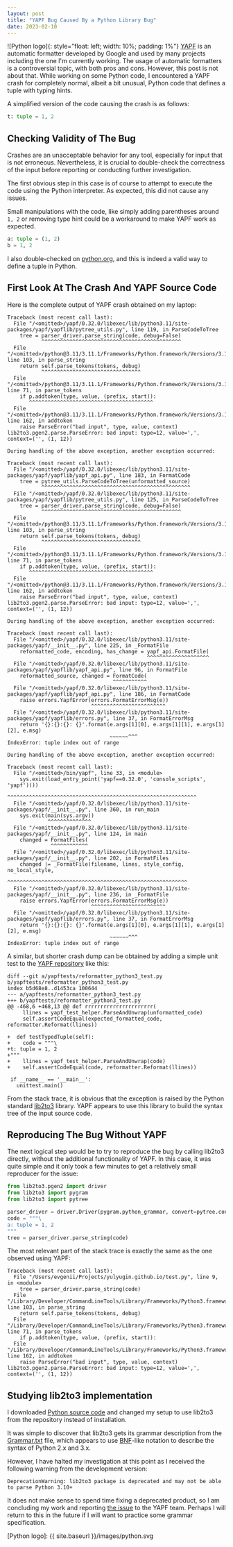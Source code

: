 ```yaml
---
layout: post
title: "YAPF Bug Caused By a Python Library Bug"
date: 2023-02-10
---
```


![Python logo]{: style="float: left; width: 10%; padding: 1%"} [YAPF](https://github.com/google/yapf) is an automatic formatter developed by Google and used by many projects including the one I'm currently working. The usage of automatic formatters is a controversial topic, with both pros and cons. However, this post is not about that. While working on some Python code, I encountered a YAPF crash for completely normal, albeit a bit unusual, Python code that defines a tuple with typing hints.

A simplified version of the code causing the crash is as follows:

```python
t: tuple = 1, 2
```

## Checking Validity of The Bug

Crashes are an unacceptable behavior for any tool, especially for input that is not erroneous. Nevertheless, it is crucial to double-check the correctness of the input before reporting or conducting further investigation.

The first obvious step in this case is of course to attempt to execute the code using the Python interpreter. As expected, this did not cause any issues.

Small manipulations with the code, like simply adding parentheses around `1, 2` or removing type hint could be a workaround to make YAPF work as expected.

```python
a: tuple = (1, 2)
b = 1, 2
```

I also double-checked on [python.org](https://docs.python.org/3/library/stdtypes.html#tuples), and this is indeed a valid way to define a tuple in Python.

## First Look At The Crash And YAPF Source Code

Here is the complete output of YAPF crash obtained on my laptop:

```console
Traceback (most recent call last):
  File "/<omitted>/yapf/0.32.0/libexec/lib/python3.11/site-packages/yapf/yapflib/pytree_utils.py", line 119, in ParseCodeToTree
    tree = parser_driver.parse_string(code, debug=False)
           ^^^^^^^^^^^^^^^^^^^^^^^^^^^^^^^^^^^^^^^^^^^^^
  File "/<omitted>/python@3.11/3.11.1/Frameworks/Python.framework/Versions/3.11/lib/python3.11/lib2to3/pgen2/driver.py", line 103, in parse_string
    return self.parse_tokens(tokens, debug)
           ^^^^^^^^^^^^^^^^^^^^^^^^^^^^^^^^
  File "/<omitted>/python@3.11/3.11.1/Frameworks/Python.framework/Versions/3.11/lib/python3.11/lib2to3/pgen2/driver.py", line 71, in parse_tokens
    if p.addtoken(type, value, (prefix, start)):
       ^^^^^^^^^^^^^^^^^^^^^^^^^^^^^^^^^^^^^^^^
  File "/<omitted>/python@3.11/3.11.1/Frameworks/Python.framework/Versions/3.11/lib/python3.11/lib2to3/pgen2/parse.py", line 162, in addtoken
    raise ParseError("bad input", type, value, context)
lib2to3.pgen2.parse.ParseError: bad input: type=12, value=',', context=('', (1, 12))

During handling of the above exception, another exception occurred:

Traceback (most recent call last):
  File "/<omitted>/yapf/0.32.0/libexec/lib/python3.11/site-packages/yapf/yapflib/yapf_api.py", line 183, in FormatCode
    tree = pytree_utils.ParseCodeToTree(unformatted_source)
           ^^^^^^^^^^^^^^^^^^^^^^^^^^^^^^^^^^^^^^^^^^^^^^^^
  File "/<omitted>/yapf/0.32.0/libexec/lib/python3.11/site-packages/yapf/yapflib/pytree_utils.py", line 125, in ParseCodeToTree
    tree = parser_driver.parse_string(code, debug=False)
           ^^^^^^^^^^^^^^^^^^^^^^^^^^^^^^^^^^^^^^^^^^^^^
  File "/<omitted>/python@3.11/3.11.1/Frameworks/Python.framework/Versions/3.11/lib/python3.11/lib2to3/pgen2/driver.py", line 103, in parse_string
    return self.parse_tokens(tokens, debug)
           ^^^^^^^^^^^^^^^^^^^^^^^^^^^^^^^^
  File "/<omitted>/python@3.11/3.11.1/Frameworks/Python.framework/Versions/3.11/lib/python3.11/lib2to3/pgen2/driver.py", line 71, in parse_tokens
    if p.addtoken(type, value, (prefix, start)):
       ^^^^^^^^^^^^^^^^^^^^^^^^^^^^^^^^^^^^^^^^
  File "/<omitted>/python@3.11/3.11.1/Frameworks/Python.framework/Versions/3.11/lib/python3.11/lib2to3/pgen2/parse.py", line 162, in addtoken
    raise ParseError("bad input", type, value, context)
lib2to3.pgen2.parse.ParseError: bad input: type=12, value=',', context=('', (1, 12))

During handling of the above exception, another exception occurred:

Traceback (most recent call last):
  File "/<omitted>/yapf/0.32.0/libexec/lib/python3.11/site-packages/yapf/__init__.py", line 225, in _FormatFile
    reformatted_code, encoding, has_change = yapf_api.FormatFile(
                                             ^^^^^^^^^^^^^^^^^^^^
  File "/<omitted>/yapf/0.32.0/libexec/lib/python3.11/site-packages/yapf/yapflib/yapf_api.py", line 96, in FormatFile
    reformatted_source, changed = FormatCode(
                                  ^^^^^^^^^^^
  File "/<omitted>/yapf/0.32.0/libexec/lib/python3.11/site-packages/yapf/yapflib/yapf_api.py", line 186, in FormatCode
    raise errors.YapfError(errors.FormatErrorMsg(e))
                           ^^^^^^^^^^^^^^^^^^^^^^^^
  File "/<omitted>/yapf/0.32.0/libexec/lib/python3.11/site-packages/yapf/yapflib/errors.py", line 37, in FormatErrorMsg
    return '{}:{}:{}: {}'.format(e.args[1][0], e.args[1][1], e.args[1][2], e.msg)
                                 ~~~~~~^^^
IndexError: tuple index out of range

During handling of the above exception, another exception occurred:

Traceback (most recent call last):
  File "/<omitted>/bin/yapf", line 33, in <module>
    sys.exit(load_entry_point('yapf==0.32.0', 'console_scripts', 'yapf')())
             ^^^^^^^^^^^^^^^^^^^^^^^^^^^^^^^^^^^^^^^^^^^^^^^^^^^^^^^^^^^^^
  File "/<omitted>/yapf/0.32.0/libexec/lib/python3.11/site-packages/yapf/__init__.py", line 360, in run_main
    sys.exit(main(sys.argv))
             ^^^^^^^^^^^^^^
  File "/<omitted>/yapf/0.32.0/libexec/lib/python3.11/site-packages/yapf/__init__.py", line 124, in main
    changed = FormatFiles(
              ^^^^^^^^^^^^
  File "/<omitted>/yapf/0.32.0/libexec/lib/python3.11/site-packages/yapf/__init__.py", line 202, in FormatFiles
    changed |= _FormatFile(filename, lines, style_config, no_local_style,
               ^^^^^^^^^^^^^^^^^^^^^^^^^^^^^^^^^^^^^^^^^^^^^^^^^^^^^^^^^^
  File "/<omitted>/yapf/0.32.0/libexec/lib/python3.11/site-packages/yapf/__init__.py", line 236, in _FormatFile
    raise errors.YapfError(errors.FormatErrorMsg(e))
                           ^^^^^^^^^^^^^^^^^^^^^^^^
  File "/<omitted>/yapf/0.32.0/libexec/lib/python3.11/site-packages/yapf/yapflib/errors.py", line 37, in FormatErrorMsg
    return '{}:{}:{}: {}'.format(e.args[1][0], e.args[1][1], e.args[1][2], e.msg)
                                 ~~~~~~^^^
IndexError: tuple index out of range
```

A similar, but shorter crash dump can be obtained by adding a simple unit test to the [YAPF repository](https://github.com/google/yapf) like this:

```console
diff --git a/yapftests/reformatter_python3_test.py b/yapftests/reformatter_python3_test.py
index b5d68e8..d1453ca 100644
--- a/yapftests/reformatter_python3_test.py
+++ b/yapftests/reformatter_python3_test.py
@@ -468,6 +468,13 @@ def rrrrrrrrrrrrrrrrrrrrrr(
     llines = yapf_test_helper.ParseAndUnwrap(unformatted_code)
     self.assertCodeEqual(expected_formatted_code, reformatter.Reformat(llines))
 
+  def testTypedTuple(self):
+    code = """\
+t: tuple = 1, 2
+"""
+    llines = yapf_test_helper.ParseAndUnwrap(code)
+    self.assertCodeEqual(code, reformatter.Reformat(llines))
 
 if __name__ == '__main__':
   unittest.main()
```

From the stack trace, it is obvious that the exception is raised by the Python standard [lib2to3](https://github.com/python/cpython/tree/main/Lib/lib2to3) library. YAPF appears to use this library to build the syntax tree of the input source code.

## Reproducing The Bug Without YAPF

The next logical step would be to try to reproduce the bug by calling lib2to3 directly, without the additional functionality of YAPF. In this case, it was quite simple and it only took a few minutes to get a relatively small reproducer for the issue:

```python
from lib2to3.pgen2 import driver
from lib2to3 import pygram
from lib2to3 import pytree

parser_driver = driver.Driver(pygram.python_grammar, convert=pytree.convert)
code = """\
a: tuple = 1, 2
"""
tree = parser_driver.parse_string(code)
```

The most relevant part of the stack trace is exactly the same as the one observed using YAPF:

```
Traceback (most recent call last):
  File "/Users/evgenii/Projects/yulyugin.github.io/test.py", line 9, in <module>
    tree = parser_driver.parse_string(code)
  File "/Library/Developer/CommandLineTools/Library/Frameworks/Python3.framework/Versions/3.9/lib/python3.9/lib2to3/pgen2/driver.py", line 103, in parse_string
    return self.parse_tokens(tokens, debug)
  File "/Library/Developer/CommandLineTools/Library/Frameworks/Python3.framework/Versions/3.9/lib/python3.9/lib2to3/pgen2/driver.py", line 71, in parse_tokens
    if p.addtoken(type, value, (prefix, start)):
  File "/Library/Developer/CommandLineTools/Library/Frameworks/Python3.framework/Versions/3.9/lib/python3.9/lib2to3/pgen2/parse.py", line 162, in addtoken
    raise ParseError("bad input", type, value, context)
lib2to3.pgen2.parse.ParseError: bad input: type=12, value=',', context=('', (1, 12))
```

## Studying lib2to3 implementation

I downloaded [Python source code](https://github.com/python/cpython) and changed my setup to use lib2to3 from the repository instead of installation.

It was simple to discover that lib2to3 gets its grammar description from the [Grammar.txt](https://github.com/python/cpython/blob/main/Lib/lib2to3/Grammar.txt) file, which appears to use [BNF](https://en.wikipedia.org/wiki/Backus%E2%80%93Naur_form)-like notation to describe the syntax of Python 2.x and 3.x.

However, I have halted my investigation at this point as I received the following warning from the development version:

```
DeprecationWarning: lib2to3 package is deprecated and may not be able to parse Python 3.10+
```

It does not make sense to spend time fixing a deprecated product, so I am concluding my work and reporting [the issue](https://github.com/google/yapf/issues/1058) to the YAPF team. Perhaps I will return to this in the future if I will want to practice some grammar specification.

[Python logo]: {{ site.baseurl }}/images/python.svg
